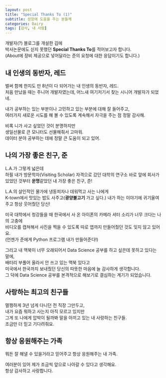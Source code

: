 ```yaml
---
layout: post
title: "Special Thanks To (1)"
subtitle: 성장에 도움을 주는 분들께
categories: Dairy
tags: [감사, 내 사람]
---
```


개발자(?) 블로그를 개설한 김에   
박사논문에도 싣지 못했던 **Special Thanks To**를 적어보고자 합니다.  
(About에 장비 제공으로 넣어달라는 준의 요청에 대한 응답이기도 합니다.)  


## 내 인생의 동반자, 레드 

벌써 함께 한지도 만 8년이 다 되어가는 내 인생의 동반자, 레드.  
처음 만났을 때는 주니어 개발자였는데, 어느새 여기저기서 찾는 시니어 개발자가 되었네.  

내가 공부하는 있는 부분이나 고민하고 있는 부분에 대해 잘 들어주고,  
여러가지 새로운 시도를 해 볼 수 있도록 계속해서 자극을 주는 점 정말 감사해.  

비록 니가 사고 싶었던 것이 분명하지만  
생일선물로 큰 모니터도 선물해줘서 고마워.  
데이터 분야 공부하는 데에 정말 큰 도움이 되고 있어.  



## 나의 가장 좋은 친구, 준

L.A.가 그렇게 넓은데  
하필 내가 방문학자(Visiting Scholar) 자격으로 갔던 대학의 연구소 바로 앞에 회사가 있었던 것부터 **운명**같았던 내 가장 좋은 친구, 준!  

L.A.의 살인적인 물가에 냉동피자나 데워먹고 사는 나에게  
K-town에서 맛있는 밥도 사주고(**광양불고기** 가고 싶다.)
내가 하는 이야기에 귀기울여주고 항상 웃어줬던 당신!  

미국 대학에서 청강들을 때 한국에서 사 온 아이폰의 카메라 셔터 소리가 너무 크다는 나의 고충에  
비디오를 캡쳐해서 사진을 찍을 수 있도록 따로 앱까지 만들어줬던 것도 잊지 않고 있어요.  
(언젠가 준에게 Python 프로그램 내가 만들어준다!)  

그리고 내 맥북이 너무 오래되어서 Data Science 공부를 하고 싶은데 못하고 있다는 말에,  
배터리 부풀어 올라서 안 쓰고 있는 맥북 있다고  
미국에서 한국까지 보내줬던 당신의 따뜻한 마음에 늘 감사하게 생각합니다.  
그 덕에 Data Science 공부를 본격적으로 해보기로 결심하는 계기가 되었습니다. 



## 사랑하는 최고의 친구들 

멀쩡하게 3년 넘게 다니던 전 직장 그만두고,  
내가 요즘 뭐하고 사는지 아직 모르고 있지만  
그게 또 나에게 압박이 될까봐 말을 아끼고 있는 내 사랑하는 친구들.  
조금만 더 믿고 기다려줘요.  



## 항상 응원해주는 가족 

뭐든 잘 해낼 수 있을거라고 믿어주고 항상 응원해주는 내 가족.  




여러분이 있어 제가 조금씩 앞으로 나아갈 수 있다고 생각해요.  
항상 감사하고 사랑합니다.  
